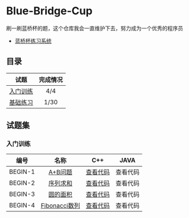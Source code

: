 # Blue-Bridge-Cup
刷一刷蓝桥杯的题，这个仓库我会一直维护下去，努力成为一个优秀的程序员
 * [蓝桥杯练习系统](http://lx.lanqiao.cn)

## 目录

试题 |完成情况
:-:|:-:
<a href="#1">入门训练</a>|4/4
[基础练习](http://blog.csdn.net/guodongxiaren)|1/30

## 试题集
### <a name="1">入门训练</a>  
编号 |名称|C++|JAVA
:-:|:-:|:-:|:-:
BEGIN-1|[A+B问题](http://lx.lanqiao.cn/problem.page?gpid=T1)|[查看代码](https://github.com/PretendHanjun/Blue-Bridge-Cup/blob/master/%E5%85%A5%E9%97%A8%E8%AE%AD%E7%BB%83/C%2B%2B/A%2BB%E9%97%AE%E9%A2%98.cpp)|查看代码
BEGIN-2|[序列求和](http://lx.lanqiao.cn/problem.page?gpid=T2)|[查看代码](https://github.com/PretendHanjun/Blue-Bridge-Cup/blob/master/%E5%85%A5%E9%97%A8%E8%AE%AD%E7%BB%83/C%2B%2B/%E5%BA%8F%E5%88%97%E6%B1%82%E5%92%8C.cpp)|查看代码
BEGIN-3|[圆的面积](http://lx.lanqiao.cn/problem.page?gpid=T3)|[查看代码](https://github.com/PretendHanjun/Blue-Bridge-Cup/blob/master/%E5%85%A5%E9%97%A8%E8%AE%AD%E7%BB%83/C%2B%2B/%E5%9C%86%E7%9A%84%E9%9D%A2%E7%A7%AF.cpp)|查看代码
BEGIN-4|[Fibonacci数列](http://lx.lanqiao.cn/problem.page?gpid=T4)|[查看代码](https://github.com/PretendHanjun/Blue-Bridge-Cup/blob/master/%E5%85%A5%E9%97%A8%E8%AE%AD%E7%BB%83/C%2B%2B/Fibonacci%E6%95%B0%E5%88%97.cpp)|查看代码
